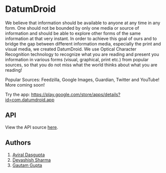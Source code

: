 DatumDroid
==========

We believe that information should be available to anyone at any time in any form. One should not be bounded by only one media or source of information and should be able to explore other forms of the same information at that very instant. In order to achieve this goal of ours and to bridge the gap between different information media, especially the print and visual media, we created DatumDroid. We use Optical Character Recognition technology to recognize what you are reading and present you information in various forms (visual, graphical, print etc.) from popular sources, so that you do not miss what the world thinks about what you are reading!

Popular Sources: Feedzilla, Google Images, Guardian, Twitter and YouTube! More coming soon!

Try the app: https://play.google.com/store/apps/details?id=com.datumdroid.app

API
---

View the API source [here](https://github.com/DatumDroid/DatumDroid-API).

Authors
-------

 1. [Aviral Dasgupta](http://aviraldg.com/)
 2. [Devashish Sharma](http://ca.linkedin.com/in/devashishsharma)
 3. [Gautam Gupta](http://gaut.am/)
